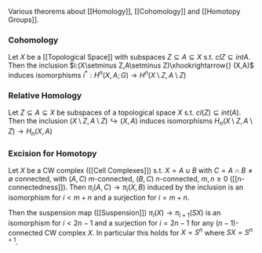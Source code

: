 Various theorems about [[Homology]], [[Cohomology]] and [[Homotopy Groups]].

### Cohomology 

Let $X$ be a [[Topological Space]] with subspaces $Z\subseteq A\subseteq X$ s.t. $clZ\subseteq intA$. Then the inclusion $i:(X\setminus Z,A\setminus Z)\xhookrightarrow{} (X,A)$ induces isomorphisms $i^*:H^n(X,A;G)\rightarrow H^n(X\setminus Z,A\setminus Z)$

### Relative Homology

Let $Z\subseteq A \subseteq X$ be subspaces of a topological space $X$ s.t. $cl(Z) \subseteq int(A)$. Then the inclusion $(X\setminus Z,A\setminus Z) \hookrightarrow (X,A)$ induces isomorphisms $H_n(X\setminus Z,A\setminus Z)\rightarrow H_n(X,A)$

### Excision for Homotopy 

Let $X$ be a CW complex ([[Cell Complexes]]) s.t. $X = A\cup B$ with $C=A\cap B \neq \emptyset$ connected, with $(A,C)$ $m$-connected, $(B,C)$ $n$-connected, $m,n\geq 0$ ([[n-connectedness]]).
Then $\pi_i(A,C) \rightarrow \pi_i(X,B)$ induced by the inclusion is an isomorphism for $i<m+n$ and a surjection for $i=m+n$.

Then the suspension map ([[Suspension]]) $\pi_i(X) \rightarrow \pi_{i+1}(SX)$ is an isomorphism for $i<2n-1$ and a surjection for $i=2n-1$ for any $(n-1)$-connected CW complex $X$.
In particular this holds for $X=S^n$ where $SX = S^{n+1}$.